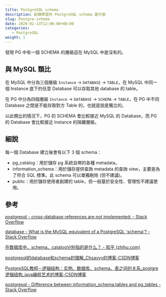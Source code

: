 ```yaml
---
title: PostgreSQL schema
description: 紀錄學習的 PostgreSQL schema 是什麼
slug: Postgre-schema
date: 2020-02-13T12:00:00+08:00
categories:
   - PostgreSQL
weight: 1  
---
```

發現 PG 中有一個 SCHEMA 的層級這在 MySQL 中是沒有的。

## 與 MySQL 類比

在 MySQL 中分為三個層級 `Instance` → `DATABASE` → `TABLE`，在 MySQL 中同一個 Instance 底下的任意 Database 可以存取其他 database 的 table。

在 PG 中分為四個層級 `Instance` → `DATABASE` → `SCHEMA` → `TABLE`，在 PG 中不同 Database 之間是不能存取對方 Table 的，也就是說是獨立的。

以此類比的情況下，PG 的 SCHEMA 會比較接近 MySQL 的 Database，而 PG 的 Database 會比較接近 Instance 的隔離層級。

## 細說

每一個 Database 建立後會有以下 3 個 schema：

- pg_catalog：用於儲存 pg 系統自帶的各種 metadata。
- information_schema：用於儲存提供查詢 metadata 的查詢 view，主要是為了符合 SQL 標準。此 schema 可以單獨刪除 (但不建議)。
- public：用於儲存使用者創建的 table，但一般基於安全性、管理性不建議使用。

## 參考

[postgresql - cross-database references are not implemented: - Stack Overflow](https://stackoverflow.com/questions/51784903/cross-database-references-are-not-implemented)

[database - What is the MySQL equivalent of a PostgreSQL 'schema'? - Stack Overflow](https://stackoverflow.com/questions/1925818/what-is-the-mysql-equivalent-of-a-postgresql-schema)

[在数据库中，schema、catalog分别指的是什么？ - 知乎 (zhihu.com)](https://www.zhihu.com/question/20355738)

[postgresql的database和schema的理解_Chsavvy的博客-CSDN博客](https://blog.csdn.net/weixin_44375561/article/details/119355144)

[PostgreSQL教程--逻辑结构：实例、数据库、schema、表之间的关系_postgre逻辑结构_java编程艺术的博客-CSDN博客](https://blog.csdn.net/penriver/article/details/119680114)

[postgresql - Difference between information_schema.tables and pg_tables - Stack Overflow](https://stackoverflow.com/questions/58431104/difference-between-information-schema-tables-and-pg-tables)